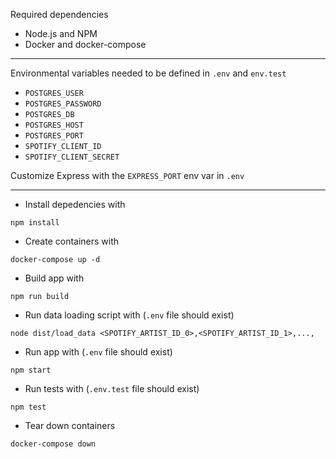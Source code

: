 Required dependencies

- Node.js and NPM
- Docker and docker-compose

---

Environmental variables needed to be defined in `.env` and `env.test`

- `POSTGRES_USER`
- `POSTGRES_PASSWORD`
- `POSTGRES_DB`
- `POSTGRES_HOST`
- `POSTGRES_PORT`
- `SPOTIFY_CLIENT_ID`
- `SPOTIFY_CLIENT_SECRET`

Customize Express with the `EXPRESS_PORT` env var in `.env`

---

- Install depedencies with

```
npm install
```

- Create containers with

```
docker-compose up -d
```

- Build app with

```
npm run build
```

- Run data loading script with (`.env` file should exist)

```
node dist/load_data <SPOTIFY_ARTIST_ID_0>,<SPOTIFY_ARTIST_ID_1>,...,
```

- Run app with (`.env` file should exist)

```
npm start
```

- Run tests with (`.env.test` file should exist)

```
npm test
```

- Tear down containers

```
docker-compose down
```
